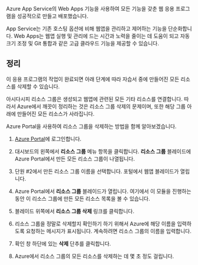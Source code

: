 Azure App Service의 Web Apps 기능을 사용하여 모든 기능을 갖춘 웹 응용 프로그램을 성공적으로 만들고 배포했습니다.

App Service는 기존 호스팅 옵션에 비해 웹앱을 관리하고 제어하는 기능을 단순화합니다. Web Apps는 웹앱 실행 및 관리에 드는 시간과 노력을 줄이는 데 도움이 되고 자동 크기 조정 및 Git 통합과 같은 고급 클라우드 기능을 제공할 수 있습니다.

## <a name="clean-up"></a>정리
<!---TODO: Update for sandbox?--->

이 응용 프로그램의 작업이 완료되면 아래 단계에 따라 자습서 중에 만들어진 모든 리소스를 삭제할 수 있습니다.

아시다시피 리소스 그룹은 생성되고 웹앱에 관련된 모든 기타 리소스를 연결합니다. 따라서 Azure에서 깨끗이 정리하는 것은 리소스 그룹 삭제의 문제이며, 또한 해당 그룹 아래에 만들어진 모든 리소스가 사라집니다.

Azure Portal을 사용하여 리소스 그룹을 삭제하는 방법을 함께 알아보겠습니다.

1. [Azure Portal](https://portal.azure.com/?azure-portal=true)에 로그인합니다.

1. 대시보드의 왼쪽에서 **리소스 그룹** 메뉴 항목을 클릭합니다. **리소스 그룹** 블레이드에 Azure Portal에서 만든 모든 리소스 그룹이 나열됩니다.

1. 단원 #2에서 만든 리소스 그룹 이름을 선택합니다. 포털에서 웹앱 블레이드가 열립니다.

1. Azure Portal에서 **리소스 그룹** 블레이드가 열립니다. 여기에서 이 모듈을 진행하는 동안 이 리소스 그룹에 만든 모든 리소스 목록을 볼 수 있습니다.

1. 블레이드 위쪽에서 **리소스 그룹 삭제** 링크를 클릭합니다.

1. 리소스 그룹을 정말로 삭제할지 확인하기 하기 위해서 Azure에 해당 이름을 입력하도록 요청하는 메시지가 표시됩니다. 계속하려면 리소스 그룹의 이름을 입력합니다.

1. 확인 창 하단에 있는 **삭제** 단추를 클릭합니다.

1. Azure에서 리소스 그룹의 모든 리소스를 삭제하는 데 몇 초 정도 걸립니다.

